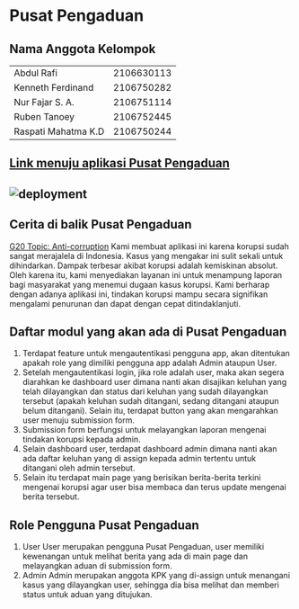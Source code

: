 # Pusat Pengaduan

## Nama Anggota Kelompok

<table>
<tr>
<td> Abdul Rafi </td> 
<td> 2106630113 </td> 
</tr>
<tr>
<td> Kenneth Ferdinand </td> 
<td> 2106750282 </td> 
</tr>
<tr>
<td> Nur Fajar S. A. </td> 
<td> 2106751114 </td> 
</tr>
<tr>
<td> Ruben Tanoey </td> 
<td> 2106752445 </td> 
</tr>
<tr>
<td> Raspati Mahatma K.D </td> 
<td> 2106750244 </td> 
</tr>
</table>


## [Link menuju aplikasi Pusat Pengaduan](https://pusat-pengaduan.herokuapp.com/ )<br>
## ![deployment](https://github.com/PBP-G20Project/pusat-pengaduan/actions/workflows/dpl.yml/badge.svg)
## Cerita di balik Pusat Pengaduan

[G20 Topic: Anti-corruption](https://www.oecd.org/g20/topics/anti-corruption/)
Kami membuat aplikasi ini karena korupsi sudah sangat merajalela di Indonesia. Kasus yang mengakar ini sulit sekali untuk dihindarkan. Dampak terbesar akibat korupsi adalah kemiskinan absolut. Oleh karena itu, kami menyediakan layanan ini untuk menampung laporan bagi masyarakat yang menemui dugaan kasus korupsi. Kami berharap dengan adanya aplikasi ini, tindakan korupsi mampu secara signifikan mengalami penurunan dan dapat dengan cepat ditindaklanjuti.

## Daftar modul yang akan ada di Pusat Pengaduan 

1. Terdapat feature untuk mengautentikasi pengguna app, akan ditentukan apakah role yang dimiliki pengguna app adalah Admin ataupun User.
2. Setelah mengautentikasi login, jika role adalah user, maka akan segera diarahkan ke dashboard user dimana nanti akan disajikan keluhan yang telah dilayangkan dan status dari keluhan yang sudah dilayangkan tersebut (apakah keluhan sudah ditangani, sedang ditangani ataupun belum ditangani). Selain itu, terdapat button yang akan mengarahkan user menuju submission form.
3. Submission form berfungsi untuk melayangkan laporan mengenai tindakan korupsi kepada admin. 
4. Selain dashboard user, terdapat dashboard admin dimana nanti akan ada daftar keluhan yang di assign kepada admin tertentu untuk ditangani oleh admin tersebut.
5. Selain itu terdapat main page yang berisikan berita-berita terkini mengenai korupsi agar user bisa membaca dan terus update mengenai berita tersebut.

## Role Pengguna Pusat Pengaduan 

1. User
User merupakan pengguna Pusat Pengaduan, user memiliki kewenangan untuk melihat berita yang ada di main page dan melayangkan aduan di submission form.
2. Admin
Admin merupakan anggota KPK yang di-assign untuk menangani kasus yang    dilayangkan user, sehingga dia bisa melihat dan memberi status untuk aduan yang ditujukan.
